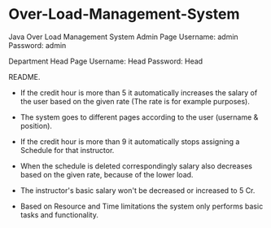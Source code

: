 # Over-Load-Management-System
Java Over Load Management System
Admin Page
Username: admin
Password: admin

Department Head Page
Username: Head
Password: Head

README.

* If the credit hour is more than 5 it automatically increases the salary of the user based on the given rate (The rate is for example purposes).

* The system goes to different pages according to the user (username & position).

* If the credit hour is more than 9 it automatically stops assigning a Schedule for that instructor.

* When the schedule is deleted correspondingly salary also decreases based on the given rate, because of the lower load.

* The instructor's basic salary won't be decreased or increased to 5 Cr.

* Based on Resource and Time limitations the system only performs basic tasks and functionality.
